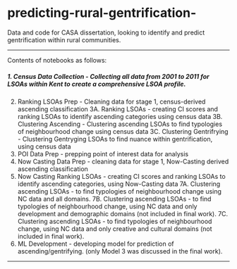 # predicting-rural-gentrification-
Data and code for CASA dissertation, looking to identify and predict gentrification within rural communities. 
***
Contents of notebooks as follows: 
##### 1. Census Data Collection - Collecting all data from 2001 to 2011 for LSOAs within Kent to create a comprehensive LSOA profile.
2. Ranking LSOAs Prep - Cleaning data for stage 1, census-derived ascending classification
3A. Ranking LSOAs - creating CI scores and ranking LSOAs to identify ascending categories using census data
3B. Clustering Ascending - Clustering ascending LSOAs to find typologies of neighbourhood change using census data
3C. Clustering Gentrifrying - Clustering Gentryging LSOAs to find nuance within gentrification, using census data
4. POI Data Prep - prepping point of interest data for analysis
5. Now Casting Data Prep - cleaning data for stage 1, Now-Casting derived ascending classification
6. Now Casting Ranking LSOAs - creating CI scores and ranking LSOAs to identify ascending categories, using Now-Casting data
7A. Clustering ascending LSOAs - to find typologies of neighbourhood change using NC data and all domains.
7B. Clustering ascending LSOAs - to find typologies of neighbourhood change, using NC data and only development and demographic domains (not included in final work).
7C. Clustering ascending LSOAs -  to find typologies of neighbourhood change, using NC data and only creative and cultural domains (not included in final work).
8. ML Development - developing model for prediction of ascending/gentrifying. (only Model 3 was discussed in the final work).
***

